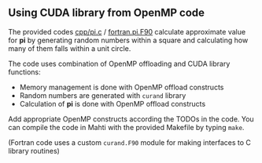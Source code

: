 ## Using CUDA library from OpenMP code

The provided codes [cpp/pi.c](cpp/pi.c) / [fortran.pi.F90](fortran/pi.F90)
calculate approximate value for **pi** by generating random numbers within a
square and calculating how many of them falls within a unit circle.

The code uses combination of OpenMP offloading and CUDA library functions:

  - Memory management is done with OpenMP offload constructs
  - Random numbers are generated with `curand` library
  - Calculation of **pi** is done with OpenMP offload constructs

Add appropriate OpenMP constructs according the TODOs in the code. You can
compile the code in Mahti with the provided Makefile by typing `make`.

(Fortran code uses a custom `curand.F90` module for making interfaces to C
library routines)
